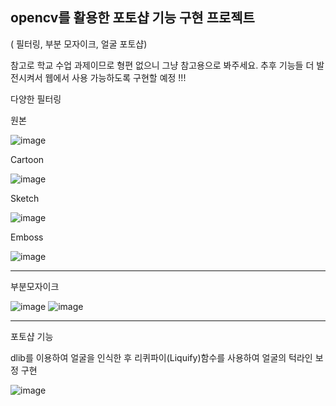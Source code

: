 
opencv를 활용한 포토샵 기능 구현 프로젝트 
----
( 필터링, 부분 모자이크, 얼굴  포토샵)


참고로 학교 수업 과제이므로 형편 없으니 그냥 참고용으로 봐주세요.
추후 기능들 더 발전시켜서 웹에서 사용 가능하도록 구현할 예정 !!!





다양한 필터링

원본


![image](https://github.com/kim-hyona/opencv/assets/148624727/0a9dc734-f7ae-4b5d-887b-67537267eba7)


Cartoon


![image](https://github.com/kim-hyona/opencv/assets/148624727/6237e740-01de-499b-ac39-e2d1e6fed911)


Sketch


![image](https://github.com/kim-hyona/opencv/assets/148624727/cced3ba7-2f5b-4e95-a9a2-0f68a0ca9c72)


Emboss


![image](https://github.com/kim-hyona/opencv/assets/148624727/e2c41e38-a0a5-4f3f-a3f3-0d46347c982e)




------
부분모자이크


![image](https://github.com/kim-hyona/opencv/assets/148624727/d3c127c6-2d06-407c-9f95-6f10c206ca56)
![image](https://github.com/kim-hyona/opencv/assets/148624727/79881619-6ec0-4d30-835d-b73c778ef739)


------


포토샵 기능


dlib를 이용하여 얼굴을 인식한 후 리퀴파이(Liquify)함수를 사용하여 얼굴의 턱라인 보정 구현


![image](https://github.com/kim-hyona/opencv/assets/148624727/1bad5812-cb47-4ad1-bd56-2751db83b826)
